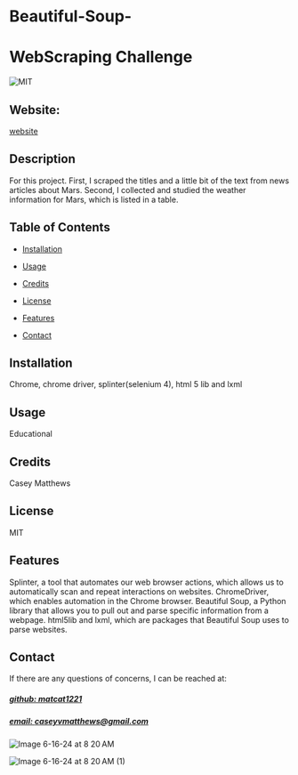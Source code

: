 # Beautiful-Soup-
# WebScraping Challenge 
![MIT](https://img.shields.io/badge/License-MIT-blue)

## Website: 
[website](https://github.com/mattcat1221/Beautiful-Soup-)

## Description
 For this project. First, I scraped the titles and a little bit of the text from news articles about Mars. Second,  I collected and studied the weather information for Mars, which is listed in a table.



## Table of Contents
- [Installation](#installation)
- [Usage](#usage)
- [Credits](#credits)
- [License](#license)
- [Features](#features)

- [Contact](#contact)

## Installation
Chrome, chrome driver, splinter(selenium 4), html 5 lib and lxml  

## Usage
Educational 

## Credits
Casey Matthews 

## License
MIT

## Features
Splinter, a tool that automates our web browser actions, which allows us to automatically scan and repeat interactions on websites. ChromeDriver, which enables automation in the Chrome browser. Beautiful Soup, a Python library that allows you to pull out and parse specific information from a webpage. html5lib and lxml, which are packages that Beautiful Soup uses to parse websites.



## Contact
If there are any questions of concerns, I can be reached at:
##### [github: matcat1221](https://github.com/matcat1221)
##### [email: caseyvmatthews@gmail.com](mailto:caseyvmatthews@gmail.com)






![Image 6-16-24 at 8 20 AM](https://github.com/mattcat1221/Beautiful-Soup-/assets/158774626/1c3240d4-5239-4036-a5d3-21f5c532cf7e)







![Image 6-16-24 at 8 20 AM (1)](https://github.com/mattcat1221/Beautiful-Soup-/assets/158774626/1b65c270-f787-489e-badb-90c75ebfacbe)











